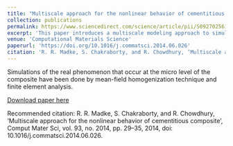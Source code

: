 ```yaml
---
title: "Multiscale approach for the nonlinear behavior of cementitious composite"
collection: publications
permalink: https://www.sciencedirect.com/science/article/pii/S0927025614004376
excerpt: 'This paper introduces a multiscale modeling approach to simulate the macromechanical properties of cementitious composites with polyurethane reinforcement.'
venue: 'Computational Materials Science'
paperurl: 'https://doi.org/10.1016/j.commatsci.2014.06.026'
citation: 'R. R. Madke, S. Chakraborty, and R. Chowdhury, ‘Multiscale approach for the nonlinear behavior of cementitious composite’, Comput Mater Sci, vol. 93, no. 2014, pp. 29–35, 2014, doi: 10.1016/j.commatsci.2014.06.026.'
---
```

Simulations of the real phenomenon that occur at the micro level of the composite have been done by mean-field homogenization technique and finite element analysis. 

[Download paper here](https://doi.org/10.1016/j.commatsci.2014.06.026)

Recommended citation: R. R. Madke, S. Chakraborty, and R. Chowdhury, ‘Multiscale approach for the nonlinear behavior of cementitious composite’, Comput Mater Sci, vol. 93, no. 2014, pp. 29–35, 2014, doi: 10.1016/j.commatsci.2014.06.026.
